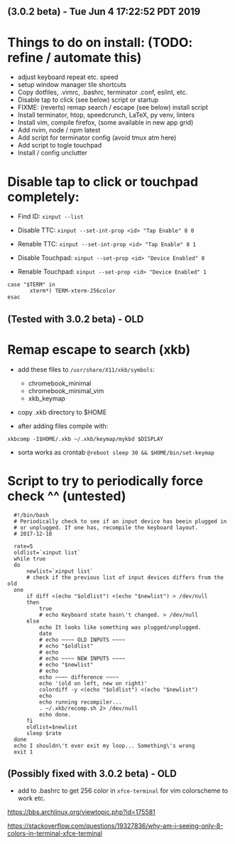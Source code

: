 (3.0.2 beta) - Tue Jun 4 17:22:52 PDT 2019
-------------------------------------------

# Things to do on install: (TODO: refine / automate this)

  - adjust keyboard repeat etc. speed
  - setup window manager tile shortcuts
  - Copy dotfiles, .vimrc, .bashrc, terminator .conf, eslint, etc.
  - Disable tap to click (see below) script or startup
  - FIXME: (reverts) remap search / escape (see below) install script
  - Install terminator, htop, speedcrunch, LaTeX, py venv, linters
  - Install vim, compile firefox, (some available in new app grid)
  - Add nvim, node / npm latest
  - Add script for terminator config (avoid tmux atm here)
  - Add script to togle touchpad
  - Install / config unclutter

# Disable tap to click or touchpad completely:

  - Find ID: `xinput --list`

  - Disable TTC: `xinput --set-int-prop <id> "Tap Enable" 8 0`
  - Renable TTC: `xinput --set-int-prop <id> "Tap Enable" 8 1`

  - Disable Touchpad: `xinput --set-prop <id> "Device Enabled" 0`
  - Renable Touchpad: `xinput --set-prop <id> "Device Enabled" 1`

```
case "$TERM" in
       xterm*) TERM-xterm-256color
esac

```

(Tested with 3.0.2 beta) - OLD
------------------------------

# Remap escape to search (xkb)

- add these files to `/usr/share/X11/xkb/symbols`:
  - chromebook_minimal
  - chromebook_minimal_vim
  - xkb_keymap

- copy .xkb directory to $HOME

- after adding files compile with:

`xkbcomp -I$HOME/.xkb ~/.xkb/keymap/mykbd $DISPLAY`

- sorta works as crontab `@reboot sleep 30 && $HOME/bin/set-keymap`

# Script to try to periodically force check ^^ (untested)

```
  #!/bin/bash
  # Periodically check to see if an input device has beein plugged in
  # or unplugged. If one has, recompile the keyboard layout.
  # 2017-12-18

  rate=5
  oldlist=`xinput list`
  while true
  do
      newlist=`xinput list`
      # check if the previous list of input devices differs from the old
  one
      if diff <(echo "$oldlist") <(echo "$newlist") > /dev/null
      then
          true
          # echo Keyboard state hasn\'t changed. > /dev/null
      else
          echo It looks like something was plugged/unplugged.
          date
          # echo ~~~~ OLD INPUTS ~~~~
          # echo "$oldlist"
          # echo
          # echo ~~~~ NEW INPUTS ~~~~
          # echo "$newlist"
          # echo
          echo ~~~~ difference ~~~~
          echo '(old on left, new on right)'
          colordiff -y <(echo "$oldlist") <(echo "$newlist")
          echo
          echo running recompiler...
          . ~/.xkb/recomp.sh 2> /dev/null
          echo done.
      fi
      oldlist=$newlist
      sleep $rate
  done
  echo I shouldn\'t ever exit my loop... Something\'s wrong
  exit 1

```

(Possibly fixed with 3.0.2 beta) - OLD
---------------------------------------
- add to .bashrc to get 256 color in `xfce-terminal` for vim colorscheme to work etc.

https://bbs.archlinux.org/viewtopic.php?id=175581

https://stackoverflow.com/questions/19327836/why-am-i-seeing-only-8-colors-in-terminal-xfce-terminal


